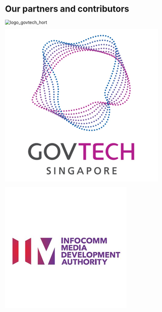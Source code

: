 # Our partners and contributors

![logo_govtech_hort](../images/logo_govtech_hort.jpg)

![GovTech Logo](../images/govtech_logo.jpg)

![IMDA Logo](../images/imda_logo.jpg)